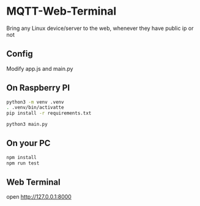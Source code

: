 # MQTT-Web-Terminal

Bring any Linux device/server to the web, whenever they have public ip or not

## Config

Modify app.js and main.py

## On Raspberry PI

```sh
python3 -m venv .venv
. .venv/bin/activatte
pip install -r requirements.txt

python3 main.py
```

## On your PC

```sh
npm install
npm run test
```

## Web Terminal

open http://127.0.0.1:8000


